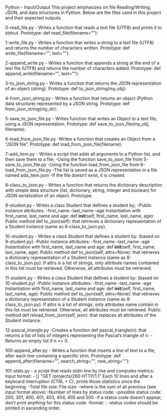 Python - Input/Output
This project emphasizes on file Reading/Writing, JSON, and data structures in Python.
Below are the files used in this project and their expected outputs.

0-read_file.py - Writes a function that reads a text file (UTF8) and prints it to stdout. Prototype: def read_file(filename=""):

1-write_file.py - Writes a function that writes a string to a text file (UTF8) and returns the number of characters written. Prototype: def write_file(filename="", text=""):

2-append_write.py - Writes a function that appends a string at the end of a text file (UTF8) and returns the number of characters added. Prototype: def append_write(filename="", text=""):

3-to_json_string.py - Writes a function that returns the JSON representation of an object (string). Prototype: def to_json_string(my_obj):

4-from_json_string.py - Writes a function that returns an object (Python data structure) represented by a JSON string. Prototype: def from_json_string(my_str):

5-save_to_json_file.py - Writes  function that writes an Object to a text file, using a JSON representation. Prototype: def save_to_json_file(my_obj, filename):

6-load_from_json_file.py -Writes a function that creates an Object from a “JSON file”. Prototype: def load_from_json_file(filename):

7-add_item.py - Writes a script that adds all arguments to a Python list, and then save them to a file;
-Using the function save_to_json_file from 5-save_to_json_file.py
-Using the function load_from_json_file from 6-load_from_json_file.py
-The list is saved as a JSON representation in a file named add_item.json
-If the file doesn’t exist, it is created.

8-class_to_json.py - Writes a function that returns the dictionary description with simple data structure (list, dictionary, string, integer and boolean) for JSON serialization of an object. Prototype.

9-student.py - Writes a class Student that defines a student by;
-Public instance attributes:
-first_name
-last_name
-age
Instantiation with first_name, last_name and age: def __init__(self, first_name, last_name, age):
Public method def to_json(self): that retrieves a dictionary representation of a Student instance (same as 8-class_to_json.py).

10-student.py - Writes a class Student that defines a student by: (based on 9-student.py)
-Public instance attributes:
-first_name
-last_name
-age
Instantiation with first_name, last_name and age: def __init__(self, first_name, last_name, age):
Public method def to_json(self, attrs=None): that retrieves a dictionary representation of a Student instance (same as 8-class_to_json.py):
If attrs is a list of strings, only attribute names contained in this list must be retrieved.
Otherwise, all attributes must be retrieved.

11-student.py - Writes  a class Student that defines a student by: (based on 10-student.py)
-Public instance attributes:
-first_name
-last_name
-age
Instantiation with first_name, last_name and age: def __init__(self, first_name, last_name, age):
Public method def to_json(self, attrs=None): that retrieves a dictionary representation of a Student instance (same as 8-class_to_json.py):
If attrs is a list of strings, only attributes name contain in this list must be retrieved.
Otherwise, all attributes must be retrieved.
Public method def reload_from_json(self, json): that replaces all attributes of the Student instance.

12-pascal_triangle.py -Creates a function def pascal_triangle(n): that returns a list of lists of integers representing the Pascal’s triangle of n:
-Returns an empty list if n <= 0.

100-append_after.py - Writes a function that inserts a line of text to a file, after each line containing a specific strin.
Prototype: def append_after(filename="", search_string="", new_string=""):

101-stats.py - a script that reads stdin line by line and computes metrics:
Input format: <IP Address> - [<date>] "GET /projects/260 HTTP/1.1" <status code> <file size>
Each 10 lines and after a keyboard interruption (CTRL + C), prints those statistics since the beginning:
-Total file size: File size: <total size>
-where is the sum of all previous (see input format above)
-Number of lines by status code:
-possible status code: 200, 301, 400, 401, 403, 404, 405 and 500
-if a status code doesn’t appear, don’t print anything for this status code
-format: <status code>: <number>
-status codes should be printed in ascending order.
